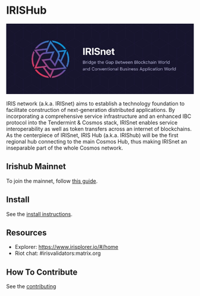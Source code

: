 # IRISHub
![banner](./docs/pics/iris.jpg)


IRIS network (a.k.a. IRISnet) aims to establish a technology foundation to facilitate construction of next-generation distributed applications. By incorporating a comprehensive service infrastructure and an enhanced IBC protocol into the Tendermint & Cosmos stack, IRISnet enables service interoperability as well as token transfers across an internet of blockchains.
As the centerpiece of IRISnet, IRIS Hub (a.k.a. IRIShub) will be the first regional hub connecting to the main Cosmos Hub, thus making IRISnet an inseparable part of the whole Cosmos network.


## Irishub Mainnet

To join the mainnet, follow 
[this guide](./docs/get-started/Join-the-Mainnet.md).

## Install

See the 
[install instructions](./docs/software/How-to-install-irishub.md).

## Resources

* Explorer: https://www.irisplorer.io/#/home
* Riot chat: #irisvalidators:matrix.org

## How To Contribute

See the [contributing](./CONTRIBUTING.md)
